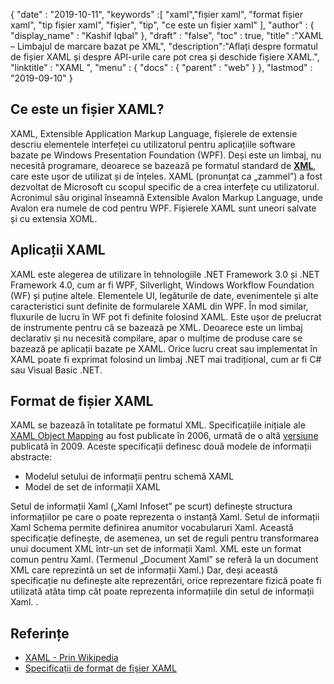{
  "date" : "2019-10-11",
  "keywords" :[ "xaml","fișier xaml", "format fișier xaml", "tip fișier xaml", "fișier", "tip", "ce este un fișier xaml" ],
  "author" : {
    "display_name" : "Kashif Iqbal"
},
  "draft" : "false",
  "toc" : true,
  "title" :"XAML – Limbajul de marcare bazat pe XML",
  "description":"Aflați despre formatul de fișier XAML și despre API-urile care pot crea și deschide fișiere XAML.",
  "linktitle" : "XAML ",
  "menu" : {
    "docs" : {
      "parent" : "web"
}
},
  "lastmod" : "2019-09-10"
}

## Ce este un fișier XAML?

XAML, Extensible Application Markup Language, fișierele de extensie descriu elementele interfeței cu utilizatorul pentru aplicațiile software bazate pe Windows Presentation Foundation (WPF). Deși este un limbaj, nu necesită programare, deoarece se bazează pe formatul standard de **[XML](/ro/web/xml/)**, care este ușor de utilizat și de înțeles. XAML (pronunțat ca „zammel”) a fost dezvoltat de Microsoft cu scopul specific de a crea interfețe cu utilizatorul. Acronimul său original înseamnă Extensible Avalon Markup Language, unde Avalon era numele de cod pentru WPF. Fișierele XAML sunt uneori salvate și cu extensia XOML.

## Aplicații XAML

XAML este alegerea de utilizare în tehnologiile .NET Framework 3.0 și .NET Framework 4.0, cum ar fi WPF, Silverlight, Windows Workflow Foundation (WF) și puține altele. Elementele UI, legăturile de date, evenimentele și alte caracteristici sunt definite de formularele XAML din WPF. În mod similar, fluxurile de lucru în WF pot fi definite folosind XAML. Este ușor de prelucrat de instrumente pentru că se bazează pe XML. Deoarece este un limbaj declarativ și nu necesită compilare, apar o mulțime de produse care se bazează pe aplicații bazate pe XAML. Orice lucru creat sau implementat în XAML poate fi exprimat folosind un limbaj .NET mai tradițional, cum ar fi C# sau Visual Basic .NET.

## Format de fișier XAML

XAML se bazează în totalitate pe formatul XML. Specificațiile inițiale ale [XAML Object Mapping](https://download.microsoft.com/download/0/A/6/0A6F7755-9AF5-448B-907D-13985ACCF53E/%5BMS-XAML%5D.pdf) au fost publicate în 2006, urmată de o altă [versiune](https://download.microsoft.com/download/0/A/6/0A6F7755-9AF5-448B-907D-13985ACCF53E/%5BMS-XAML-2009%5D.pdf) publicată în 2009. Aceste specificații definesc două modele de informații abstracte:

* Modelul setului de informații pentru schemă XAML
* Model de set de informații XAML

Setul de informații Xaml („Xaml Infoset” pe scurt) definește structura informațiilor pe care o poate reprezenta o instanță Xaml. Setul de informații Xaml Schema permite definirea anumitor vocabularuri Xaml. Această specificație definește, de asemenea, un set de reguli pentru transformarea unui document XML într-un set de informații Xaml. XML este un format comun pentru Xaml. (Termenul „Document Xaml” se referă la un document XML care reprezintă un set de informații Xaml.) Dar, deși această specificație nu definește alte reprezentări, orice reprezentare fizică poate fi utilizată atâta timp cât poate reprezenta informațiile din setul de informații Xaml. .

## Referințe

* [XAML - Prin Wikipedia](https://en.wikipedia.org/wiki/Extensible_Application_Markup_Language)
* [Specificații de format de fișier XAML](https://download.microsoft.com/download/0/A/6/0A6F7755-9AF5-448B-907D-13985ACCF53E/%5BMS-XAML-2009%5D.pdf)

